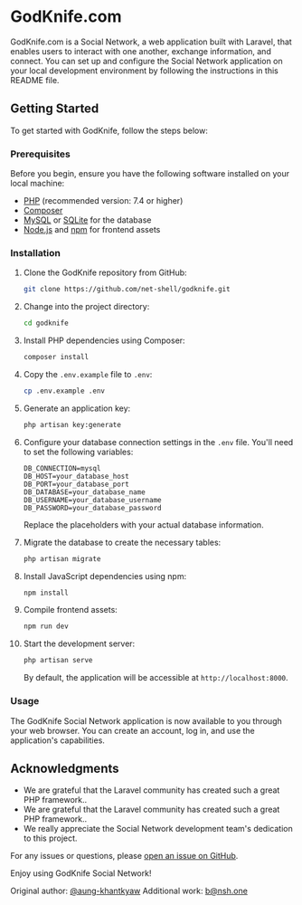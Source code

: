 # GodKnife.com

GodKnife.com is a Social Network, a web application built with Laravel, that enables users to interact with one another, exchange information, and connect. You can set up and configure the Social Network application on your local development environment by following the instructions in this README file.

## Getting Started

To get started with GodKnife, follow the steps below:

### Prerequisites

Before you begin, ensure you have the following software installed on your local machine:

-   [PHP](https://www.php.net/) (recommended version: 7.4 or higher)
-   [Composer](https://getcomposer.org/)
-   [MySQL](https://www.mysql.com/) or [SQLite](https://www.sqlite.org/) for the database
-   [Node.js](https://nodejs.org/) and [npm](https://www.npmjs.com/) for frontend assets

### Installation

1. Clone the GodKnife repository from GitHub:

    ```bash
    git clone https://github.com/net-shell/godknife.git
    ```

2. Change into the project directory:

    ```bash
    cd godknife
    ```

3. Install PHP dependencies using Composer:

    ```bash
    composer install
    ```

4. Copy the `.env.example` file to `.env`:

    ```bash
    cp .env.example .env
    ```

5. Generate an application key:

    ```bash
    php artisan key:generate
    ```

6. Configure your database connection settings in the `.env` file. You'll need to set the following variables:

    ```
    DB_CONNECTION=mysql
    DB_HOST=your_database_host
    DB_PORT=your_database_port
    DB_DATABASE=your_database_name
    DB_USERNAME=your_database_username
    DB_PASSWORD=your_database_password
    ```

    Replace the placeholders with your actual database information.

7. Migrate the database to create the necessary tables:

    ```bash
    php artisan migrate
    ```

8. Install JavaScript dependencies using npm:

    ```bash
    npm install
    ```

9. Compile frontend assets:

    ```bash
    npm run dev
    ```
10. Start the development server:

    ```bash
    php artisan serve
    ```

    By default, the application will be accessible at `http://localhost:8000`.

### Usage

The GodKnife Social Network application is now available to you through your web browser. You can create an account, log in, and use the application's capabilities.

## Acknowledgments

-   We are grateful that the Laravel community has created such a great PHP framework..
-   We are grateful that the Laravel community has created such a great PHP framework..
-   We really appreciate the Social Network development team's dedication to this project.

For any issues or questions, please [open an issue on GitHub](https://github.com/net-shell/godknife/issues).

Enjoy using GodKnife Social Network!

Original author: [@aung-khantkyaw](https://github.com/aung-khantkyaw)
Additional work: [b@nsh.one](https://github.com/net-shell)
